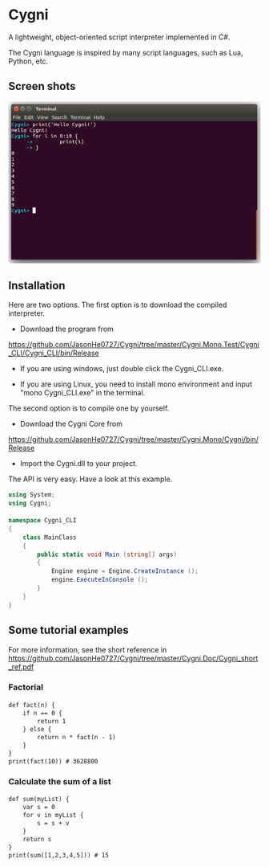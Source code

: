 # Cygni
A lightweight, object-oriented script interpreter implemented in C#.

The Cygni language is inspired by many script languages, such as Lua, Python, etc. 

## Screen shots
![image](https://github.com/JasonHe0727/Cygni/blob/master/Screenshots/Cygni_Screen_shot1.png)

## Installation 
Here are two options. 
The first option is to download the compiled interpreter.
- Download the program from 

https://github.com/JasonHe0727/Cygni/tree/master/Cygni.Mono.Test/Cygni_CLI/Cygni_CLI/bin/Release
- If you are using windows, just double click the Cygni_CLI.exe. 

- If you are using Linux, you need to install mono environment and input "mono Cygni_CLI.exe" in the terminal.


The second option is to compile one by yourself. 
- Download the Cygni Core from 

https://github.com/JasonHe0727/Cygni/tree/master/Cygni.Mono/Cygni/bin/Release

- Import the Cygni.dll to your project.

The API is very easy. Have a look at this example.
``` csharp
using System;
using Cygni;

namespace Cygni_CLI
{
	class MainClass
	{
		public static void Main (string[] args)
		{
			Engine engine = Engine.CreateInstance ();
			engine.ExecuteInConsole ();
		}
	}
}
```

## Some tutorial examples
For more information, see the short reference in https://github.com/JasonHe0727/Cygni/tree/master/Cygni.Doc/Cygni_short_ref.pdf

### Factorial
``` cygni
def fact(n) {
	if n == 0 {
		return 1
	} else {
		return n * fact(n - 1)
	}
}
print(fact(10)) # 3628800
```
### Calculate the sum of a list
``` cygni
def sum(myList) {
	var s = 0
	for v in myList {
		s = s + v
	}
	return s
}
print(sum([1,2,3,4,5])) # 15
```
